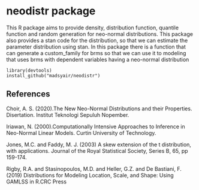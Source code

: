 # neodistr package
This R package aims to provide density, distribution function, quantile function and random generation for neo-normal distributions. This package also provides a stan code for the distribution, so that we can estimate the parameter distribution using stan. In this package there is a function that can generate a custom_family for brms so that we can use it to modeling that uses brms with dependent variables having a neo-normal distribution   
```{r}
library(devtools)
install_github("madsyair/neodistr")
```

## References
Choir, A. S. (2020).The New Neo-Normal Distributions and their Properties. 
       Disertation. Institut Teknologi Sepuluh Nopember.
       
Iriawan, N. (2000).Computationally Intensive Approaches to Inference in Neo-Normal 
       Linear Models. Curtin University of Technology.
       
Jones, M.C. and Faddy, M. J. (2003) A skew extension of the t distribution,
       with applications. Journal of the Royal Statistical Society, 
       Series B, 65, pp 159-174.
       
Rigby, R.A. and Stasinopoulos, M.D. and Heller, G.Z. and De Bastiani, F. 
       (2019) Distributions for Modeling Location, Scale, 
       and Shape: Using GAMLSS in R.CRC Press
       

